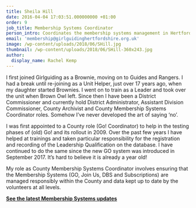 ```yaml
---
title: Sheila Hill
date: 2016-04-04 17:03:51.000000000 +01:00
order: 9
job_title: Membership Systems Coordinator
person_intro: Coordinates the membership systems management in Hertfordshire
email: 'membership@girlguidinghertfordshire.org.uk'
image: /wp-content/uploads/2018/06/SHill.jpg
thumbnail: /wp-content/uploads/2018/06/SHill-360x243.jpg
author:
  display_name: Rachel Kemp
---
```

I first joined Girlguiding as a Brownie, moving on to Guides and Rangers. I had a break until re-joining as a Unit Helper, just over 17 years ago, when my daughter started Brownies. I went on to train as a Leader and took over the unit when Brown Owl left. Since then I have been a District Commissioner and currently hold District Administrator, Assistant Division Commissioner, County Archivist and County Membership Systems Coordinator roles. Somehow I’ve never developed the art of saying ‘no’.

I was first appointed to a County role (Go! Coordinator) to help in the testing phases of (old) Go! and its rollout in 2009. Over the past few years I have helped at trainings and taken particular responsibility for the registration and recording of the Leadership Qualification on the database. I have continued to do the same since the new GO system was introduced in September 2017. It’s hard to believe it is already a year old!

My role as County Membership Systems Coordinator involves ensuring that the Membership Systems (GO, Join Us, DBS and Subscriptions) are managed responsibly within the County and data kept up to date by the volunteers at all levels.

<a href="/membership-system-updates/"><strong>See the latest Membership Systems updates</strong></a>
